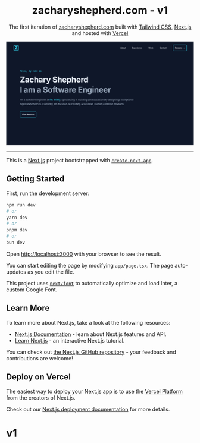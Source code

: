 <h1 align="center" tabindex="-1" class="heading-element" dir="auto">
  zacharyshepherd.com - v1
</h1>

<p align="center" dir="auto">
  The first iteration of <a href="https://zacharyshepherd.com" rel="nofollow">zacharyshepherd.com</a> built with <a href="https://tailwindcss.com/" rel="nofollow">Tailwind CSS</a>, <a href="https://nextjs.org/" rel="nofollow">Next.js</a> and hosted with <a href="https://vercel.com/" rel="nofollow">Vercel</a>
</p>

<p dir="auto">
  <a target="_blank" rel="noopener noreferrer nofollow" href="https://raw.githubusercontent.com/bchiang7/v4/main/src/images/demo.png">
    <img src="https://raw.githubusercontent.com/zacharyshepherd/v1/main/public/images/demo.webp" alt="demo" style="max-width: 100%;">
  </a>
</p>

<hr />

This is a [Next.js](https://nextjs.org/) project bootstrapped with [`create-next-app`](https://github.com/vercel/next.js/tree/canary/packages/create-next-app).

## Getting Started

First, run the development server:

```bash
npm run dev
# or
yarn dev
# or
pnpm dev
# or
bun dev
```

Open [http://localhost:3000](http://localhost:3000) with your browser to see the result.

You can start editing the page by modifying `app/page.tsx`. The page auto-updates as you edit the file.

This project uses [`next/font`](https://nextjs.org/docs/basic-features/font-optimization) to automatically optimize and load Inter, a custom Google Font.

## Learn More

To learn more about Next.js, take a look at the following resources:

- [Next.js Documentation](https://nextjs.org/docs) - learn about Next.js features and API.
- [Learn Next.js](https://nextjs.org/learn) - an interactive Next.js tutorial.

You can check out [the Next.js GitHub repository](https://github.com/vercel/next.js/) - your feedback and contributions are welcome!

## Deploy on Vercel

The easiest way to deploy your Next.js app is to use the [Vercel Platform](https://vercel.com/new?utm_medium=default-template&filter=next.js&utm_source=create-next-app&utm_campaign=create-next-app-readme) from the creators of Next.js.

Check out our [Next.js deployment documentation](https://nextjs.org/docs/deployment) for more details.
# v1
